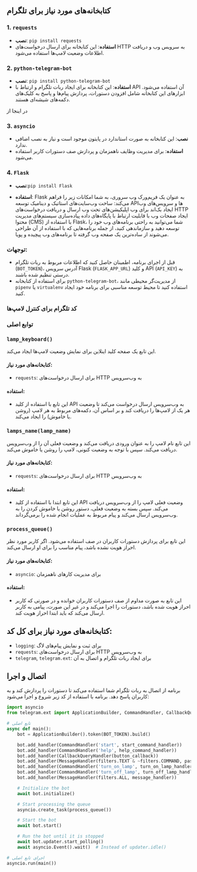 ## کتابخانه‌های مورد نیاز برای تلگرام

### 1. `requests`
- **نصب**: `pip install requests`
- **استفاده**: این کتابخانه برای ارسال درخواست‌های HTTP به سرویس وب و دریافت اطلاعات وضعیت لامپ‌ها استفاده می‌شود.

### 2. `python-telegram-bot`
- **نصب**: `pip install python-telegram-bot`
- **استفاده**: این کتابخانه برای ایجاد ربات تلگرام و ارتباط با API آن استفاده می‌شود. ابزارهای این کتابخانه شامل افزودن دستورات، پردازش پیام‌ها و پاسخ به کلیک‌های دکمه‌های شیشه‌ای هستند.

در اینجا از

### 3. `asyncio`
- **نصب**: این کتابخانه به صورت استاندارد در پایتون موجود است و نیاز به نصب اضافی ندارد.
- **استفاده**: برای مدیریت وظایف ناهمزمان و پردازش صف دستورات کاربر استفاده می‌شود.

### 4. `Flask`
- **نصب**:`pip install Flask`

- **استفاده**:  Flask به عنوان یک فریم‌ورک وب سروری، به شما امکانات زیر را فراهم می‌کند:
ساخت وب‌سایت‌های استاتیک و دینامیک
توسعه APIها و سرویس‌های وب
ایجاد بک‌اند برای وب اپلیکیشن‌های تحت وب
ارسال و دریافت درخواست‌های HTTP
ایجاد صفحات وب با قابلیت ارتباط با پایگاه‌های داده
پیاده‌سازی سیستم‌های مدیریت محتوا (CMS)
با استفاده از Flask، شما می‌توانید به راحتی برنامه‌های وب خود را توسعه دهید و سازماندهی کنید، از جمله برنامه‌هایی که با استفاده از آن طراحی می‌شوند از ساده‌ترین یک صفحه وب گرفته تا برنامه‌های وب پیچیده و پویا.






### توجهات:
- قبل از اجرای برنامه، اطمینان حاصل کنید که اطلاعات مربوط به ربات تلگرام (`BOT_TOKEN`)، آدرس سرویس Flask (`FLASK_APP_URL`) و کلید API (`API_KEY`) به درستی تنظیم شده باشند.
- برای استفاده از کتابخانه `python-telegram-bot`، از مدیریت‌گر محیطی مانند `pipenv` یا `virtualenv` استفاده کنید تا محیط توسعه مناسبی برای برنامه خود ایجاد کنید.

### کد تلگرام برای کنترل لامپ‌ها

### توابع اصلی

### `lamp_keyboard()`

این تابع یک صفحه کلید اینلاین برای نمایش وضعیت لامپ‌ها ایجاد می‌کند.

#### کتابخانه‌های مورد نیاز:
- `requests`: برای ارسال درخواست‌های HTTP به وب‌سرویس

#### استفاده:
- این تابع با استفاده از کلید API به وب‌سرویس ارسال درخواست می‌کند تا وضعیت هر یک از لامپ‌ها را دریافت کند و بر اساس آن، دکمه‌های مربوط به هر لامپ (روشن یا خاموش) را ایجاد می‌کند.

### `lamps_name(lamp_name)`

این تابع نام لامپ را به عنوان ورودی دریافت می‌کند و وضعیت فعلی آن را از وب‌سرویس دریافت می‌کند. سپس با توجه به وضعیت کنونی، لامپ را روشن یا خاموش می‌کند.

#### کتابخانه‌های مورد نیاز:
- `requests`: برای ارسال درخواست‌های HTTP به وب‌سرویس

#### استفاده:
- این تابع ابتدا با استفاده از کلید API وضعیت فعلی لامپ را از وب‌سرویس دریافت می‌کند. سپس بسته به وضعیت فعلی، دستور روشن یا خاموش کردن را به وب‌سرویس ارسال می‌کند و پیام مربوط به عملیات انجام شده را برمی‌گرداند.

### `process_queue()`

این تابع برای پردازش دستورات کاربران در صف استفاده می‌شود. اگر کاربر مورد نظر احراز هویت نشده باشد، پیام مناسب را برای او ارسال می‌کند.

#### کتابخانه‌های مورد نیاز:
- `asyncio`: برای مدیریت کارهای ناهمزمان

#### استفاده:
- این تابع به صورت مداوم از صف دستورات کاربران خوانده و در صورتی که کاربر احراز هویت شده باشد، دستورات را اجرا می‌کند و در غیر این صورت، پیامی به کاربر ارسال می‌کند که باید ابتدا احراز هویت کند.

## کتابخانه‌های مورد نیاز برای کل کد:
- `logging`: برای ثبت و نمایش پیام‌های لاگ
- `requests`: برای ارسال درخواست‌های HTTP به وب‌سرویس
- `telegram`, `telegram.ext`: برای ایجاد ربات تلگرام و اتصال به آن

## اتصال و اجرا

برنامه از اتصال به ربات تلگرام شما استفاده می‌کند تا دستورات را پردازش کند و به کاربران پاسخ دهد. برنامه با استفاده از کد زیر شروع و اجرا می‌شود:

```python
import asyncio
from telegram.ext import ApplicationBuilder, CommandHandler, CallbackQueryHandler, MessageHandler, filters, ContextTypes

# تابع اصلی
async def main():
    bot = ApplicationBuilder().token(BOT_TOKEN).build()

    bot.add_handler(CommandHandler('start', start_command_handler))
    bot.add_handler(CommandHandler('help', help_command_handler))
    bot.add_handler(CallbackQueryHandler(button_callback))
    bot.add_handler(MessageHandler(filters.TEXT & ~filters.COMMAND, password_handler))
    bot.add_handler(CommandHandler('turn_on_lamp', turn_on_lamp_handler))
    bot.add_handler(CommandHandler('turn_off_lamp', turn_off_lamp_handler))
    bot.add_handler(MessageHandler(filters.ALL, message_handler))

    # Initialize the bot
    await bot.initialize()

    # Start processing the queue
    asyncio.create_task(process_queue())

    # Start the bot
    await bot.start()

    # Run the bot until it is stopped
    await bot.updater.start_polling()
    await asyncio.Event().wait()  # Instead of updater.idle()

# اجرای تابع اصلی
asyncio.run(main())
